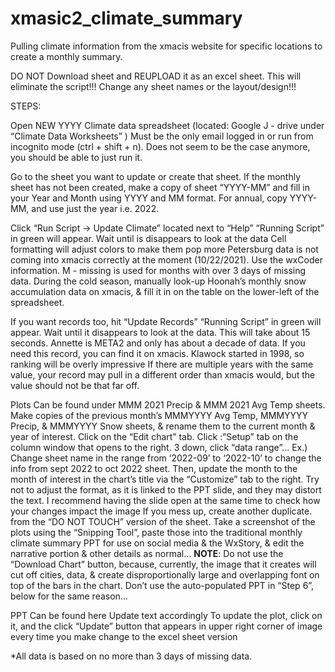 # xmasic2_climate_summary
Pulling climate information from the xmacis website for specific locations to create a monthly summary.

DO NOT 
Download sheet and REUPLOAD it as an excel sheet. This will eliminate the script!!!
Change any sheet names or the layout/design!!!


STEPS:

Open NEW YYYY Climate data spreadsheet (located: Google J - drive under “Climate Data Worksheets” )
Must be the only email logged in or run from incognito mode (ctrl + shift + n). Does not seem to be the case anymore, you should be able to just run it.

Go to the sheet you want to update or create that sheet. If the monthly sheet has not been created, make a copy of sheet “YYYY-MM” and fill in your Year and Month using YYYY and MM format. For annual, copy YYYY-MM, and use just the year i.e. 2022.

Click “Run Script -> Update Climate” located next to “Help”
“Running Script” in green will appear. Wait until is disappears to look at the data
Cell formatting will adjust colors to make them pop more
Petersburg data is not coming into xmacis correctly at the moment (10/22/2021). Use the wxCoder information.
M - missing is used for months with over 3 days of missing data.
During the cold season, manually look-up Hoonah’s monthly snow accumulation data on xmacis, & fill it in on the table on the lower-left of the spreadsheet.

If you want records too, hit  “Update Records”
“Running Script” in green will appear. Wait until it disappears to look at the data. This will take about 15 seconds. 
Annette is META2 and only has about a decade of data. If you need this record, you can find it on xmacis.
Klawock started in 1998, so ranking will be overly impressive
If there are multiple years with the same value, your record may pull in a different order than xmacis would, but the value should not be that far off.


Plots
Can be found under MMM 2021 Precip & MMM 2021 Avg Temp sheets.  Make copies of the previous month’s MMMYYYY Avg Temp, MMMYYYY Precip, & MMMYYYY Snow sheets, & rename them to the current month & year of interest.
Click on the “Edit chart” tab.
Click :”Setup” tab on the column window that opens to the right.
3 down, click “data range”...
Ex.) Change sheet name in the range from ‘2022-09’ to ‘2022-10’ to change the info from sept 2022 to oct 2022 sheet.
Then, update the month to the month of interest in the chart’s title via the “Customize” tab to the right.
Try not to adjust the format, as it is linked to the PPT slide, and they may distort the text. I recommend having the slide open at the same time to check how your changes impact the image
If you mess up, create another duplicate. from the “DO NOT TOUCH” version of the sheet.
Take a screenshot of the plots using the “Snipping Tool”, paste those into the traditional monthly climate summary PPT for use on social media & the WxStory, & edit the narrative portion & other details as normal…  **NOTE**: Do not use the “Download Chart” button, because, currently, the image that it creates will cut off cities, data, & create disproportionally large and overlapping font on top of the bars in the chart.  Don’t use the auto-populated PPT in “Step 6”, below for the same reason…

PPT
Can be found here
Update text accordingly
To update the plot, click on it, and the click “Update” button that appears in upper right corner of image every time you make change to the excel sheet version

*All data is based on no more than 3 days of missing data.
